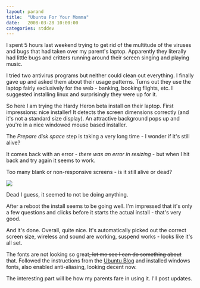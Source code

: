 ```yaml
---
layout: parand
title:  "Ubuntu For Your Momma"
date:   2008-03-28 10:00:00
categories: stddev
---
```

I spent 5 hours last weekend trying to get rid of the multitude of the viruses and bugs that had taken over my parent's laptop. Apparently they literally had little bugs and critters running around their screen singing and playing music.

I tried two antivirus programs but neither could clean out everything. I finally gave up and asked them about their usage patterns. Turns out they use the laptop fairly exclusively for the web - banking, booking flights, etc. I suggested installing linux and surprisingly they were up for it.

So here I am trying the Hardy Heron beta install on their laptop. First impressions: nice installer\! It detects the screen dimensions correctly \(and it's not a standard size display\). An attractive background pops up and you're in a nice windowed mouse based installer.

The _Prepare disk space_ step is taking a very long time - I wonder if it's still alive?

It comes back with an error - _there was an error in resizing_ - but when I hit back and try again it seems to work.

Too many blank or non-responsive screens - is it still alive or dead?

![](/web/20101222032427im_/http://farm4.static.flickr.com/3149/2368527409_ea1228a4b7_d.jpg)

Dead I guess, it seemed to not be doing anything. 

After a reboot the install seems to be going well. I'm impressed that it's only a few questions and clicks before it starts the actual install - that's very good. 

And it's done. Overall, quite nice. It's automatically picked out the correct screen size, wireless and sound are working, suspend works - looks like it's all set.

The fonts are not looking so great<del>, let me see I can do something about that</del>. Followed the instructions from the [Ubuntu Blog](/web/20101222032427/http://ubuntu.wordpress.com/2005/09/09/installing-microsoft-fonts/) and installed windows fonts, also enabled anti-aliasing, looking decent now. 

The interesting part will be how my parents fare in using it. I'll post updates.
